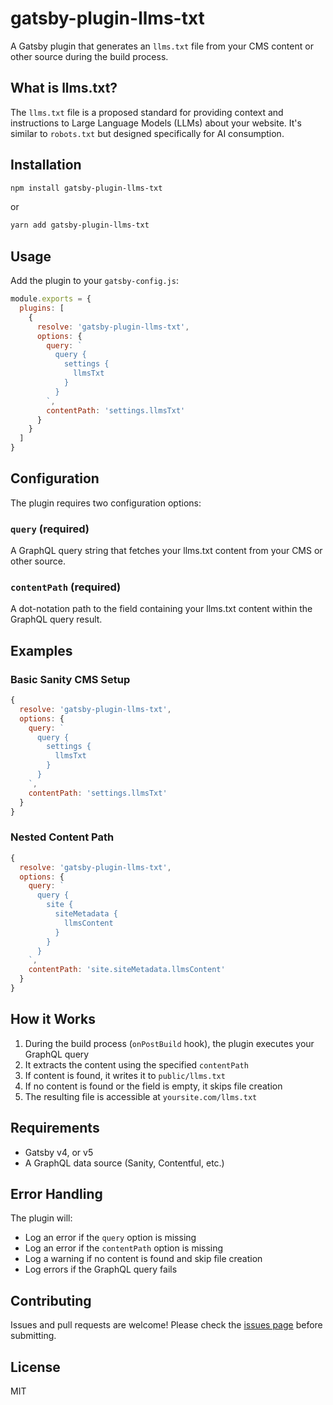 # gatsby-plugin-llms-txt

A Gatsby plugin that generates an `llms.txt` file from your CMS content or other source during the build process.

## What is llms.txt?

The `llms.txt` file is a proposed standard for providing context and instructions to Large Language Models (LLMs) about your website. It's similar to `robots.txt` but designed specifically for AI consumption.

## Installation

```bash
npm install gatsby-plugin-llms-txt
```

or

```bash
yarn add gatsby-plugin-llms-txt
```

## Usage

Add the plugin to your `gatsby-config.js`:

```javascript
module.exports = {
  plugins: [
    {
      resolve: 'gatsby-plugin-llms-txt',
      options: {
        query: `
          query {
            settings {
              llmsTxt
            }
          }
        `,
        contentPath: 'settings.llmsTxt'
      }
    }
  ]
}
```

## Configuration

The plugin requires two configuration options:

### `query` (required)

A GraphQL query string that fetches your llms.txt content from your CMS or other source.

### `contentPath` (required)

A dot-notation path to the field containing your llms.txt content within the GraphQL query result.

## Examples

### Basic Sanity CMS Setup

```javascript
{
  resolve: 'gatsby-plugin-llms-txt',
  options: {
    query: `
      query {
        settings {
          llmsTxt
        }
      }
    `,
    contentPath: 'settings.llmsTxt'
  }
}
```

### Nested Content Path

```javascript
{
  resolve: 'gatsby-plugin-llms-txt',
  options: {
    query: `
      query {
        site {
          siteMetadata {
            llmsContent
          }
        }
      }
    `,
    contentPath: 'site.siteMetadata.llmsContent'
  }
}
```

## How it Works

1. During the build process (`onPostBuild` hook), the plugin executes your GraphQL query
2. It extracts the content using the specified `contentPath`
3. If content is found, it writes it to `public/llms.txt`
4. If no content is found or the field is empty, it skips file creation
5. The resulting file is accessible at `yoursite.com/llms.txt`

## Requirements

- Gatsby v4, or v5
- A GraphQL data source (Sanity, Contentful, etc.)

## Error Handling

The plugin will:
- Log an error if the `query` option is missing
- Log an error if the `contentPath` option is missing
- Log a warning if no content is found and skip file creation
- Log errors if the GraphQL query fails

## Contributing

Issues and pull requests are welcome! Please check the [issues page](https://github.com/edwardoverthere/gatsby-plugin-llms-txt/issues) before submitting.

## License

MIT